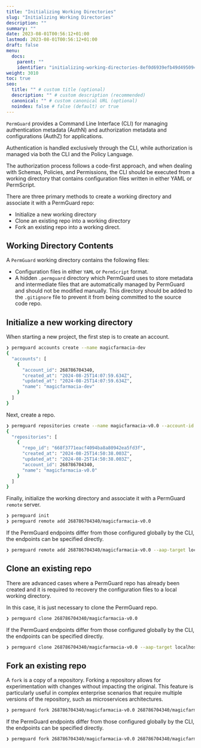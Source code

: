 ```yaml
---
title: "Initializing Working Directories"
slug: "Initializing Working Directories"
description: ""
summary: ""
date: 2023-08-01T00:56:12+01:00
lastmod: 2023-08-01T00:56:12+01:00
draft: false
menu:
  docs:
    parent: ""
    identifier: "initializing-working-directories-8ef0d6939efb49d495094dd500a3f6bb"
weight: 3010
toc: true
seo:
  title: "" # custom title (optional)
  description: "" # custom description (recommended)
  canonical: "" # custom canonical URL (optional)
  noindex: false # false (default) or true
---
```


`PermGuard` provides a Command Line Interface (CLI) for managing authentication metadata (AuthN) and authorization metadata and configurations (AuthZ) for applications.

Authentication is handled exclusively through the CLI, while authorization is managed via both the CLI and the Policy Language.

The authorization process follows a code-first approach, and when dealing with Schemas, Policies, and Permissions, the CLI should be executed from a working directory that contains configuration files written in either YAML or PermScript.

There are three primary methods to create a working directory and associate it with a PermGuard repo:

- Initialize a new working directory
- Clone an existing repo into a working directory
- Fork an existing repo into a working direct.

## Working Directory Contents

A `PermGuard` working directory contains the following files:

- Configuration files in either `YAML` or `PermScript` format.
- A hidden `.permguard` directory which PermGuard uses to store metadata and intermediate files that are automatically managed by PermGuard and should not be modified manually. This directory should be added to the `.gitignore` file to prevent it from being committed to the source code repo.

## Initialize a new working directory

When starting a new project, the first step is to create an account.

```bash
❯ permguard accounts create --name magicfarmacia-dev
{
  "accounts": [
    {
      "account_id": 268786704340,
      "created_at": "2024-08-25T14:07:59.634Z",
      "updated_at": "2024-08-25T14:07:59.634Z",
      "name": "magicfarmacia-dev"
    }
  ]
}
```

Next, create a repo.

```bash
❯ permguard repositories create --name magicfarmacia-v0.0 --account-id 268786704340
{
  "repositories": [
    {
      "repo_id": "668f3771eacf4094ba8a80942ea5fd3f",
      "created_at": "2024-08-25T14:50:38.003Z",
      "updated_at": "2024-08-25T14:50:38.003Z",
      "account_id": 268786704340,
      "name": "magicfarmacia-v0.0"
    }
  ]
}
```

Finally, initialize the working directory and associate it with a PermGuard `remote` server.

```bash
❯ permguard init
❯ permguard remote add 268786704340/magicfarmacia-v0.0
```

If the PermGuard endpoints differ from those configured globally by the CLI, the endpoints can be specified directly.

```bash
❯ permguard remote add 268786704340/magicfarmacia-v0.0 --aap-target localhost:9091 --pap-target localhost:9092
```

## Clone an existing repo

There are advanced cases where a PermGuard repo has already been created and it is required to recovery the configuration files to a local working directory.

In this case, it is just necessary to clone the PermGuard repo.

```bash
❯ permguard clone 268786704340/magicfarmacia-v0.0
```

If the PermGuard endpoints differ from those configured globally by the CLI, the endpoints can be specified directly.

```bash
❯ permguard clone 268786704340/magicfarmacia-v0.0 --aap-target localhost:9091 --pap-target localhost:9092
```

## Fork an existing repo

A `fork` is a copy of a repository. Forking a repository allows for experimentation with changes without impacting the original. This feature is particularly useful in complex enterprise scenarios that require multiple versions of the repository, such as microservices architectures.

```bash
❯ permguard fork 268786704340/magicfarmacia-v0.0 268786704340/magicfarmacia-v0.1
```

If the PermGuard endpoints differ from those configured globally by the CLI, the endpoints can be specified directly.

```bash
❯ permguard fork 268786704340/magicfarmacia-v0.0 268786704340/magicfarmacia-v0.1 --aap-target localhost:9091 --pap-target localhost:9092
```
